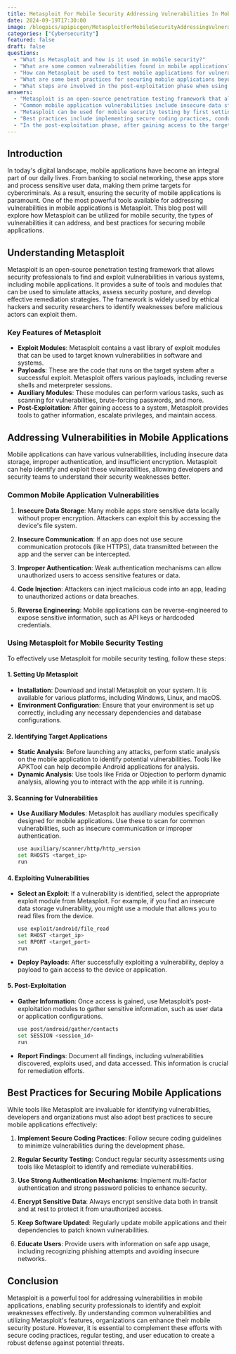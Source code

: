 ```yaml
---
title: Metasploit For Mobile Security Addressing Vulnerabilities In Mobile Applications
date: 2024-09-19T17:30:00
image: /blogpics/apipicgen/MetasploitForMobileSecurityAddressingVulnerabilitiesInMobileApplications-J461MZKFQ7.jpg
categories: ["Cybersecurity"]
featured: false
draft: false
questions:
  - "What is Metasploit and how is it used in mobile security?"
  - "What are some common vulnerabilities found in mobile applications?"
  - "How can Metasploit be used to test mobile applications for vulnerabilities?"
  - "What are some best practices for securing mobile applications beyond using Metasploit?"
  - "What steps are involved in the post-exploitation phase when using Metasploit on mobile applications?"
answers:
  - "Metasploit is an open-source penetration testing framework that allows security professionals to find and exploit vulnerabilities in various systems, including mobile applications. It provides tools and modules to simulate attacks, assess security posture, and develop remediation strategies to identify weaknesses before malicious actors can exploit them."
  - "Common mobile application vulnerabilities include insecure data storage, insecure communication, improper authentication, code injection, and reverse engineering. These vulnerabilities can lead to unauthorized access, data breaches, and exposure of sensitive information."
  - "Metasploit can be used for mobile security testing by first setting up the framework, performing static and dynamic analysis on the target application, scanning for vulnerabilities using auxiliary modules, exploiting identified vulnerabilities with appropriate exploit modules, deploying payloads, and conducting post-exploitation activities to gather information and assess the impact."
  - "Best practices include implementing secure coding practices, conducting regular security testing, using strong authentication mechanisms like multi-factor authentication, encrypting sensitive data both in transit and at rest, keeping software and dependencies updated, and educating users about safe app usage and security awareness."
  - "In the post-exploitation phase, after gaining access to the target system, Metasploit provides tools to gather sensitive information such as user data or application configurations, escalate privileges if necessary, maintain access, and document all findings to support remediation efforts."
---
```

## Introduction

In today's digital landscape, mobile applications have become an integral part of our daily lives. From banking to social networking, these apps store and process sensitive user data, making them prime targets for cybercriminals. As a result, ensuring the security of mobile applications is paramount. One of the most powerful tools available for addressing vulnerabilities in mobile applications is Metasploit. This blog post will explore how Metasploit can be utilized for mobile security, the types of vulnerabilities it can address, and best practices for securing mobile applications.

## Understanding Metasploit

Metasploit is an open-source penetration testing framework that allows security professionals to find and exploit vulnerabilities in various systems, including mobile applications. It provides a suite of tools and modules that can be used to simulate attacks, assess security posture, and develop effective remediation strategies. The framework is widely used by ethical hackers and security researchers to identify weaknesses before malicious actors can exploit them.

### Key Features of Metasploit

- **Exploit Modules**: Metasploit contains a vast library of exploit modules that can be used to target known vulnerabilities in software and systems.
- **Payloads**: These are the code that runs on the target system after a successful exploit. Metasploit offers various payloads, including reverse shells and meterpreter sessions.
- **Auxiliary Modules**: These modules can perform various tasks, such as scanning for vulnerabilities, brute-forcing passwords, and more.
- **Post-Exploitation**: After gaining access to a system, Metasploit provides tools to gather information, escalate privileges, and maintain access.

## Addressing Vulnerabilities in Mobile Applications

Mobile applications can have various vulnerabilities, including insecure data storage, improper authentication, and insufficient encryption. Metasploit can help identify and exploit these vulnerabilities, allowing developers and security teams to understand their security weaknesses better.

### Common Mobile Application Vulnerabilities

1. **Insecure Data Storage**: Many mobile apps store sensitive data locally without proper encryption. Attackers can exploit this by accessing the device's file system.
   
2. **Insecure Communication**: If an app does not use secure communication protocols (like HTTPS), data transmitted between the app and the server can be intercepted.

3. **Improper Authentication**: Weak authentication mechanisms can allow unauthorized users to access sensitive features or data.

4. **Code Injection**: Attackers can inject malicious code into an app, leading to unauthorized actions or data breaches.

5. **Reverse Engineering**: Mobile applications can be reverse-engineered to expose sensitive information, such as API keys or hardcoded credentials.

### Using Metasploit for Mobile Security Testing

To effectively use Metasploit for mobile security testing, follow these steps:

#### 1. Setting Up Metasploit

- **Installation**: Download and install Metasploit on your system. It is available for various platforms, including Windows, Linux, and macOS.
- **Environment Configuration**: Ensure that your environment is set up correctly, including any necessary dependencies and database configurations.

#### 2. Identifying Target Applications

- **Static Analysis**: Before launching any attacks, perform static analysis on the mobile application to identify potential vulnerabilities. Tools like APKTool can help decompile Android applications for analysis.
- **Dynamic Analysis**: Use tools like Frida or Objection to perform dynamic analysis, allowing you to interact with the app while it is running.

#### 3. Scanning for Vulnerabilities

- **Use Auxiliary Modules**: Metasploit has auxiliary modules specifically designed for mobile applications. Use these to scan for common vulnerabilities, such as insecure communication or improper authentication.
  
  ```bash
  use auxiliary/scanner/http/http_version
  set RHOSTS <target_ip>
  run
  ```

#### 4. Exploiting Vulnerabilities

- **Select an Exploit**: If a vulnerability is identified, select the appropriate exploit module from Metasploit. For example, if you find an insecure data storage vulnerability, you might use a module that allows you to read files from the device.

  ```bash
  use exploit/android/file_read
  set RHOST <target_ip>
  set RPORT <target_port>
  run
  ```

- **Deploy Payloads**: After successfully exploiting a vulnerability, deploy a payload to gain access to the device or application.

#### 5. Post-Exploitation

- **Gather Information**: Once access is gained, use Metasploit’s post-exploitation modules to gather sensitive information, such as user data or application configurations.
  
  ```bash
  use post/android/gather/contacts
  set SESSION <session_id>
  run
  ```

- **Report Findings**: Document all findings, including vulnerabilities discovered, exploits used, and data accessed. This information is crucial for remediation efforts.

## Best Practices for Securing Mobile Applications

While tools like Metasploit are invaluable for identifying vulnerabilities, developers and organizations must also adopt best practices to secure mobile applications effectively:

1. **Implement Secure Coding Practices**: Follow secure coding guidelines to minimize vulnerabilities during the development phase.

2. **Regular Security Testing**: Conduct regular security assessments using tools like Metasploit to identify and remediate vulnerabilities.

3. **Use Strong Authentication Mechanisms**: Implement multi-factor authentication and strong password policies to enhance security.

4. **Encrypt Sensitive Data**: Always encrypt sensitive data both in transit and at rest to protect it from unauthorized access.

5. **Keep Software Updated**: Regularly update mobile applications and their dependencies to patch known vulnerabilities.

6. **Educate Users**: Provide users with information on safe app usage, including recognizing phishing attempts and avoiding insecure networks.

## Conclusion

Metasploit is a powerful tool for addressing vulnerabilities in mobile applications, enabling security professionals to identify and exploit weaknesses effectively. By understanding common vulnerabilities and utilizing Metasploit's features, organizations can enhance their mobile security posture. However, it is essential to complement these efforts with secure coding practices, regular testing, and user education to create a robust defense against potential threats.